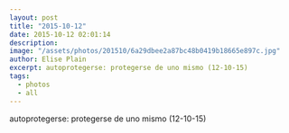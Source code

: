 ```yaml
---
layout: post
title: "2015-10-12"
date: 2015-10-12 02:01:14
description: 
image: "/assets/photos/201510/6a29dbee2a87bc48b0419b18665e897c.jpg"
author: Elise Plain
excerpt: autoprotegerse: protegerse de uno mismo (12-10-15)
tags: 
  - photos
  - all
---
```


autoprotegerse: protegerse de uno mismo (12-10-15)
<p></p>
